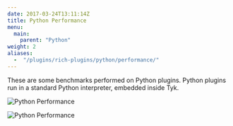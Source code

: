 ```yaml
---
date: 2017-03-24T13:11:14Z
title: Python Performance
menu:
  main:
    parent: "Python"
weight: 2 
aliases: 
  -  "/plugins/rich-plugins/python/performance/"
---
```


These are some benchmarks performed on Python plugins. Python plugins run in a standard Python interpreter, embedded inside Tyk.

![Python Performance](img/diagrams/pythonResponseTime.png)

![Python Performance](img/diagrams/pythonHitRate.png)